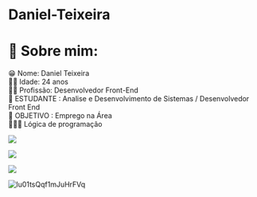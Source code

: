 # Daniel-Teixeira
# 💫 Sobre mim:
😁 Nome: Daniel Teixeira<br>👴🏾 Idade: 24 anos<br>🥷🏾 Profissão: Desenvolvedor Front-End<br>
📖 ESTUDANTE : Analise e Desenvolvimento de Sistemas / Desenvolvedor Front End<br>🏯 OBJETIVO : Emprego na Área<br>🧑🏾‍💻 Lógica de programação<br>
 





 <a href="https://www.instagram.com/danielteixeiraz._?igsh=MXRjaXB3dmVmeXMydw=/" target="_blank"><img src="https://img.shields.io/badge/Instagram-E4405F?style=for-the-badge&logo=instagram&logoColor=white"/></a>

<a href="https://www.linkedin.com/in/danielteixeirabsb/" target="_blank"><img src="https://img.shields.io/badge/LinkedIn-0077B5?style=for-the-badge&logo=linkedin&logoColor=white"/></a>

<a href="mailto:eidaniel@outlook.com" target="_blank"><img src="https://img.shields.io/badge/Gmail-D14836?style=for-the-badge&logo=gmail&logoColor=white"/></a>


![lu01tsQqf1mJuHrFVq](https://github.com/dannicod/dannicod/assets/166052727/78206f89-e4f8-4d77-8814-38521e1f3370)
